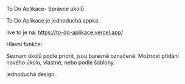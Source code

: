 To Do Aplikace- Správce úkolů

To Do Aplikace je jednoduchá appka.

live to je na: https://to-do-aplikace.vercel.app/

Hlavní funkce:

Seznam úkolů podle priorit, jsou barevně označené.
Možnost přidání nového úkolu, vlastně, nebo podle šablony.

jednoduchá design.
